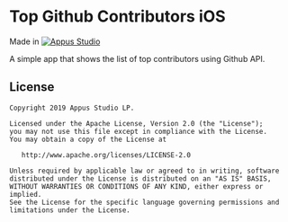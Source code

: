 Top Github Contributors iOS
=====================


Made in [![Appus Studio](https://github.com/appus-studio/top-github-contributors-ios/blob/master/image/appus.png)](https://appus.software)

A simple app that shows the list of top contributors using Github API.

License
--------

    Copyright 2019 Appus Studio LP.

    Licensed under the Apache License, Version 2.0 (the "License");
    you may not use this file except in compliance with the License.
    You may obtain a copy of the License at

       http://www.apache.org/licenses/LICENSE-2.0

    Unless required by applicable law or agreed to in writing, software
    distributed under the License is distributed on an "AS IS" BASIS,
    WITHOUT WARRANTIES OR CONDITIONS OF ANY KIND, either express or implied.
    See the License for the specific language governing permissions and
    limitations under the License.
